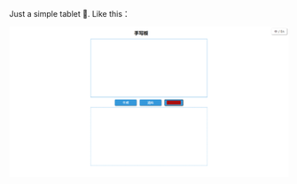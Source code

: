 Just a simple tablet 🥳. Like this：

<img alt="picture 1" src="imgs/95111c9d62a82f9dc9290cf302a7660bf7c001243ef7a22b98d3b83d2ad31c2e.png" width="" />  

